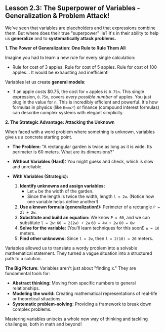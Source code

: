## Lesson 2.3: The Superpower of Variables - Generalization & Problem Attack!

We've seen that variables are placeholders and that expressions combine them. But where does their true "superpower" lie? It's in their ability to help us **generalize** and to **systematically attack problems.**

**1. The Power of Generalization: One Rule to Rule Them All**

Imagine you had to learn a new rule for every single calculation:
*   Rule for cost of 3 apples. Rule for cost of 5 apples. Rule for cost of 100 apples...
It would be exhausting and inefficient!

Variables let us create **general models**:
*   If an apple costs $0.75, the cost for `n` apples is `0.75n`.
This single expression, `0.75n`, covers *every possible number* of apples. You just plug in the value for `n`. This is incredibly efficient and powerful. It's how formulas in physics (like `E=mc²`) or finance (compound interest formulas) can describe complex systems with elegant simplicity.

**2. The Strategic Advantage: Attacking the Unknown**

When faced with a word problem where something is unknown, variables give us a concrete starting point.

*   **The Problem:** "A rectangular garden is twice as long as it is wide. Its perimeter is 60 meters. What are its dimensions?"

*   **Without Variables (Hard):** You might guess and check, which is slow and unreliable.

*   **With Variables (Strategic):**
    1.  **Identify unknowns and assign variables:**
        *   Let `w` be the width of the garden.
        *   Since the length is twice the width, length `l = 2w`. (Notice how one variable helps define another!)
    2.  **Use a known formula (generalization!):** Perimeter of a rectangle `P = 2l + 2w`.
    3.  **Substitute and build an equation:** We know `P = 60`, and we can substitute `l = 2w`:
        `60 = 2(2w) + 2w`
        `60 = 4w + 2w`
        `60 = 6w`
    4.  **Solve for the variable:** (You'll learn techniques for this soon!)
        `w = 10` meters.
    5.  **Find other unknowns:** Since `l = 2w`, then `l = 2(10) = 20` meters.

Variables allowed us to translate a wordy problem into a solvable mathematical statement. They turned a vague situation into a structured path to a solution.

**The Big Picture:**
Variables aren't just about "finding x." They are fundamental tools for:
*   **Abstract thinking:** Moving from specific numbers to general relationships.
*   **Modeling the world:** Creating mathematical representations of real-life or theoretical situations.
*   **Systematic problem-solving:** Providing a framework to break down complex problems.

Mastering variables unlocks a whole new way of thinking and tackling challenges, both in math and beyond!